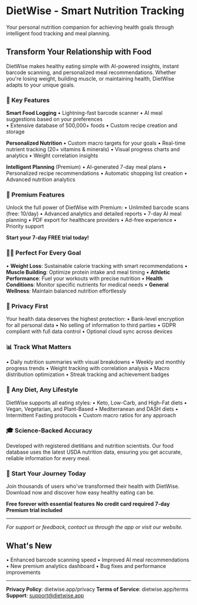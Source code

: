 # DietWise - Smart Nutrition Tracking

Your personal nutrition companion for achieving health goals through intelligent food tracking and meal planning.

## Transform Your Relationship with Food

DietWise makes healthy eating simple with AI-powered insights, instant barcode scanning, and personalized meal recommendations. Whether you're losing weight, building muscle, or maintaining health, DietWise adapts to your unique goals.

### 🎯 Key Features

**Smart Food Logging**
• Lightning-fast barcode scanner
• AI meal suggestions based on your preferences  
• Extensive database of 500,000+ foods
• Custom recipe creation and storage

**Personalized Nutrition**
• Custom macro targets for your goals
• Real-time nutrient tracking (20+ vitamins & minerals)
• Visual progress charts and analytics
• Weight correlation insights

**Intelligent Planning** (Premium)
• AI-generated 7-day meal plans
• Personalized recipe recommendations
• Automatic shopping list creation
• Advanced nutrition analytics

### 💎 Premium Features

Unlock the full power of DietWise with Premium:
• Unlimited barcode scans (free: 10/day)
• Advanced analytics and detailed reports
• 7-day AI meal planning
• PDF export for healthcare providers
• Ad-free experience
• Priority support

**Start your 7-day FREE trial today!**

### 🏃‍♀️ Perfect For Every Goal

• **Weight Loss**: Sustainable calorie tracking with smart recommendations
• **Muscle Building**: Optimize protein intake and meal timing
• **Athletic Performance**: Fuel your workouts with precise nutrition
• **Health Conditions**: Monitor specific nutrients for medical needs
• **General Wellness**: Maintain balanced nutrition effortlessly

### 🔐 Privacy First

Your health data deserves the highest protection:
• Bank-level encryption for all personal data
• No selling of information to third parties
• GDPR compliant with full data control
• Optional cloud sync across devices

### 📊 Track What Matters

• Daily nutrition summaries with visual breakdowns
• Weekly and monthly progress trends
• Weight tracking with correlation analysis
• Macro distribution optimization
• Streak tracking and achievement badges

### 🌱 Any Diet, Any Lifestyle

DietWise supports all eating styles:
• Keto, Low-Carb, and High-Fat diets
• Vegan, Vegetarian, and Plant-Based
• Mediterranean and DASH diets
• Intermittent Fasting protocols
• Custom macro ratios for any approach

### 🎓 Science-Backed Accuracy

Developed with registered dietitians and nutrition scientists. Our food database uses the latest USDA nutrition data, ensuring you get accurate, reliable information for every meal.

### 🚀 Start Your Journey Today

Join thousands of users who've transformed their health with DietWise. Download now and discover how easy healthy eating can be.

**Free forever with essential features**
**No credit card required**
**7-day Premium trial included**

---

*For support or feedback, contact us through the app or visit our website.*

## What's New

• Enhanced barcode scanning speed
• Improved AI meal recommendations
• New premium analytics dashboard
• Bug fixes and performance improvements

---

**Privacy Policy**: dietwise.app/privacy
**Terms of Service**: dietwise.app/terms
**Support**: support@dietwise.app